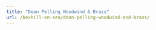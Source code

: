 ```yaml
---
title: "Dean Pelling Woodwind & Brass"
url: /bexhill-on-sea/dean-pelling-woodwind-and-brass/
---
```

